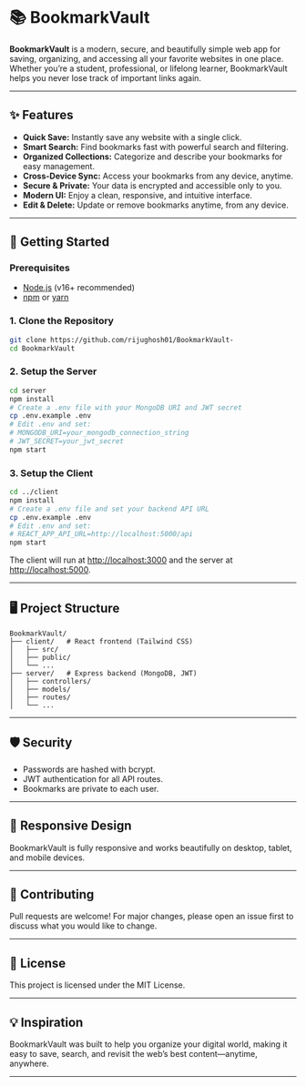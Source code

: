 # 📚 BookmarkVault

**BookmarkVault** is a modern, secure, and beautifully simple web app for saving, organizing, and accessing all your favorite websites in one place. Whether you’re a student, professional, or lifelong learner, BookmarkVault helps you never lose track of important links again.

---

## ✨ Features

- **Quick Save:** Instantly save any website with a single click.
- **Smart Search:** Find bookmarks fast with powerful search and filtering.
- **Organized Collections:** Categorize and describe your bookmarks for easy management.
- **Cross-Device Sync:** Access your bookmarks from any device, anytime.
- **Secure & Private:** Your data is encrypted and accessible only to you.
- **Modern UI:** Enjoy a clean, responsive, and intuitive interface.
- **Edit & Delete:** Update or remove bookmarks anytime, from any device.

---

## 🚀 Getting Started

### Prerequisites

- [Node.js](https://nodejs.org/) (v16+ recommended)
- [npm](https://www.npmjs.com/) or [yarn](https://yarnpkg.com/)

### 1. Clone the Repository

```bash
git clone https://github.com/rijughosh01/BookmarkVault-
cd BookmarkVault
```

### 2. Setup the Server

```bash
cd server
npm install
# Create a .env file with your MongoDB URI and JWT secret
cp .env.example .env
# Edit .env and set:
# MONGODB_URI=your_mongodb_connection_string
# JWT_SECRET=your_jwt_secret
npm start
```

### 3. Setup the Client

```bash
cd ../client
npm install
# Create a .env file and set your backend API URL
cp .env.example .env
# Edit .env and set:
# REACT_APP_API_URL=http://localhost:5000/api
npm start
```

The client will run at [http://localhost:3000](http://localhost:3000) and the server at [http://localhost:5000](http://localhost:5000).

---

## 🖥️ Project Structure

```
BookmarkVault/
├── client/   # React frontend (Tailwind CSS)
│   ├── src/
│   ├── public/
│   └── ...
├── server/   # Express backend (MongoDB, JWT)
│   ├── controllers/
│   ├── models/
│   ├── routes/
│   └── ...
```

---

## 🛡️ Security

- Passwords are hashed with bcrypt.
- JWT authentication for all API routes.
- Bookmarks are private to each user.

---

## 📱 Responsive Design

BookmarkVault is fully responsive and works beautifully on desktop, tablet, and mobile devices.

---

## 🙌 Contributing

Pull requests are welcome! For major changes, please open an issue first to discuss what you would like to change.

---

## 📄 License

This project is licensed under the MIT License.

---

## 💡 Inspiration

BookmarkVault was built to help you organize your digital world, making it easy to save, search, and revisit the web’s best content—anytime, anywhere.

---
